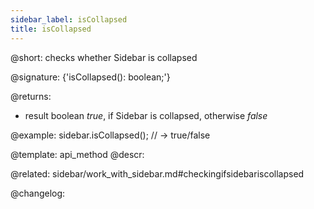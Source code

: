 ```yaml
---
sidebar_label: isCollapsed
title: isCollapsed
---          
```


@short: checks whether Sidebar is collapsed

@signature: {'isCollapsed(): boolean;'}

@returns:
- result		boolean			<i>true</i>, if Sidebar is collapsed, otherwise <i>false</i>


@example:
sidebar.isCollapsed(); // -> true/false


@template: api_method
@descr:

@related: sidebar/work_with_sidebar.md#checkingifsidebariscollapsed



@changelog:



